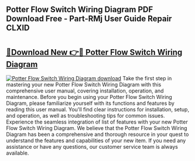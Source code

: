 ## Potter Flow Switch Wiring Diagram PDF Download Free - Part-RMj User Guide Repair CLXID

# <h2><a href="http://dfs0yua.blite.top/?on=Potter+Flow+Switch+Wiring+Diagram">🔗Download New 👉🔴 Potter Flow Switch Wiring Diagram</a></h2>

[![Potter Flow Switch Wiring Diagram download](https://i.imgur.com/lujVjoI.png)](http://dfs0yua.blite.top/?on=Potter+Flow+Switch+Wiring+Diagram)
Take the first step in mastering your new Potter Flow Switch Wiring Diagram with this comprehensive user manual, covering installation, operation, and maintenance. Before you begin using your Potter Flow Switch Wiring Diagram, please familiarize yourself with its functions and features by reading this user manual. You'll find clear instructions for installation, setup, and operation, as well as troubleshooting tips for common issues. Experience the seamless integration of list of features with your new Potter Flow Switch Wiring Diagram. We believe that the Potter Flow Switch Wiring Diagram has been a comprehensive and thorough resource in your quest to understand the features and capabilities of your new item. If you need any assistance or have any questions, our customer service team is always available.
